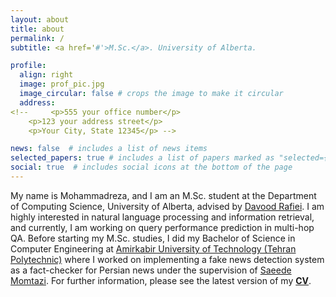 ```yaml
---
layout: about
title: about
permalink: /
subtitle: <a href='#'>M.Sc.</a>. University of Alberta.

profile:
  align: right
  image: prof_pic.jpg
  image_circular: false # crops the image to make it circular
  address:
<!--     <p>555 your office number</p>
    <p>123 your address street</p>
    <p>Your City, State 12345</p> -->

news: false  # includes a list of news items
selected_papers: true # includes a list of papers marked as "selected={true}"
social: true  # includes social icons at the bottom of the page
---
```

My name is Mohammadreza, and I am an M.Sc. student at the Department of Computing Science, University of Alberta, advised by [Davood Rafiei](https://webdocs.cs.ualberta.ca/~drafiei/). I am highly interested in natural language processing and information retrieval, and currently, I am working on query performance prediction in multi-hop QA. Before starting my M.Sc. studies, I did my Bachelor of Science in Computer Engineering at [Amirkabir University of Technology (Tehran Polytechnic)](https://aut.ac.ir/en) where I worked on implementing a fake news detection system as a fact-checker for Persian news under the supervision of [Saeede Momtazi](https://aut.ac.ir/cv/2345/Saeede%20Momtazi).
For further information, please see the latest version of my [**CV**](https://drive.google.com/file/d/13CM4jmm1uN8ygHMu0t3ZgmhNzujJkRIn/view?usp=sharing).


<!-- Write your biography here. Tell the world about yourself. Link to your favorite [subreddit](http://reddit.com). You can put a picture in, too. The code is already in, just name your picture `prof_pic.jpg` and put it in the `img/` folder.

Put your address / P.O. box / other info right below your picture. You can also disable any these elements by editing `profile` property of the YAML header of your `_pages/about.md`. Edit `_bibliography/papers.bib` and Jekyll will render your [publications page](/al-folio/publications/) automatically.

Link to your social media connections, too. This theme is set up to use [Font Awesome icons](http://fortawesome.github.io/Font-Awesome/) and [Academicons](https://jpswalsh.github.io/academicons/), like the ones below. Add your Facebook, Twitter, LinkedIn, Google Scholar, or just disable all of them. -->

